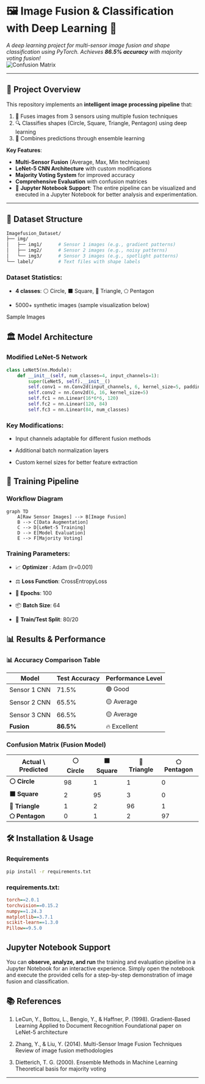 # 🖼️ Image Fusion & Classification with Deep Learning 🧠

*A deep learning project for multi-sensor image fusion and shape classification using PyTorch. Achieves **86.5% accuracy** with majority voting fusion!*  
![Confusion Matrix](https://github.com/user-attachments/assets/29dabc38-5174-403d-8f21-c4ba94f9976e)

---

## 🎯 Project Overview

This repository implements an **intelligent image processing pipeline** that:
1. 🔄 Fuses images from 3 sensors using multiple fusion techniques
2. 🔍 Classifies shapes (Circle, Square, Triangle, Pentagon) using deep learning
3. 🤝 Combines predictions through ensemble learning

**Key Features**:
- **Multi-Sensor Fusion** (Average, Max, Min techniques)
- **LeNet-5 CNN Architecture** with custom modifications
- **Majority Voting System** for improved accuracy
- **Comprehensive Evaluation** with confusion matrices
- 📝 **Jupyter Notebook Support**: The entire pipeline can be visualized and executed in a Jupyter Notebook for better analysis and experimentation.

---

## 📁 Dataset Structure

```bash
Imagefusion_Dataset/
├── img/
│   ├── img1/      # Sensor 1 images (e.g., gradient patterns)
│   ├── img2/      # Sensor 2 images (e.g., noisy patterns)
│   └── img3/      # Sensor 3 images (e.g., spotlight patterns)
└── label/         # Text files with shape labels
```

### Dataset Statistics:

- **4 classes**: ⚪ Circle, ⬛ Square, 🔺 Triangle, ⬠ Pentagon

- 5000+ synthetic images (sample visualization below)

Sample Images

## 🏛️ Model Architecture

### Modified LeNet-5 Network

```python
class LeNet5(nn.Module):
    def __init__(self, num_classes=4, input_channels=1):
        super(LeNet5, self).__init__()
        self.conv1 = nn.Conv2d(input_channels, 6, kernel_size=5, padding=2)
        self.conv2 = nn.Conv2d(6, 16, kernel_size=5)
        self.fc1 = nn.Linear(16*6*6, 120)
        self.fc2 = nn.Linear(120, 84)
        self.fc3 = nn.Linear(84, num_classes)
``` 

### Key Modifications:

- Input channels adaptable for different fusion methods

- Additional batch normalization layers

- Custom kernel sizes for better feature extraction

## 🚀 Training Pipeline

### Workflow Diagram
```mermaid
graph TD
    A[Raw Sensor Images] --> B[Image Fusion]
    B --> C[Data Augmentation]
    C --> D[LeNet-5 Training]
    D --> E[Model Evaluation]
    E --> F[Majority Voting]
```

### Training Parameters:

- 📈 **Optimizer** : Adam (lr=0.001)

- ⚖️ **Loss Function**: CrossEntropyLoss

- 🔄 **Epochs**: 100

- 📦 **Batch Size**: 64

- 🎲 **Train/Test Split**: 80/20

## 📊 Results & Performance

### 📊 Accuracy Comparison Table

| Model        | Test Accuracy | Performance Level |
|--------------|---------------|-------------------|
| Sensor 1 CNN | 71.5%         | 🟢 Good           |
| Sensor 2 CNN | 65.5%         | 🟡 Average        |
| Sensor 3 CNN | 66.5%         | 🟡 Average        |
| **Fusion**   | **86.5%**     | 🔥 Excellent      |

### Confusion Matrix (Fusion Model)

| Actual \ Predicted | ⚪ Circle | ⬛ Square | 🔺 Triangle | ⬠ Pentagon |
|--------------------|-----------|-----------|-------------|-------------|
| **⚪ Circle**       | 98        | 1         | 1           | 0           |
| **⬛ Square**       | 2         | 95        | 3           | 0           |
| **🔺 Triangle**     | 1         | 2         | 96          | 1           |
| **⬠ Pentagon**     | 0         | 1         | 2           | 97          |

## 🛠️ Installation & Usage

### Requirements

```bash
pip install -r requirements.txt
```

### requirements.txt:

```ini
torch==2.0.1
torchvision==0.15.2
numpy==1.24.3
matplotlib==3.7.1
scikit-learn==1.3.0
Pillow==9.5.0
```

## Jupyter Notebook Support

You can **observe, analyze, and run** the training and evaluation pipeline in a Jupyter Notebook for an interactive experience. Simply open the notebook and execute the provided cells for a step-by-step demonstration of image fusion and classification.


## 📚 References

1. LeCun, Y., Bottou, L., Bengio, Y., & Haffner, P. (1998). Gradient-Based Learning Applied to Document Recognition
Foundational paper on LeNet-5 architecture

2. Zhang, Y., & Liu, Y. (2014). Multi-Sensor Image Fusion Techniques
Review of image fusion methodologies

3. Dietterich, T. G. (2000). Ensemble Methods in Machine Learning
Theoretical basis for majority voting
---
